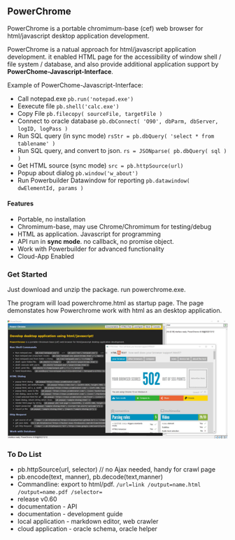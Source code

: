 ## PowerChrome

PowerChrome is a portable chromimum-base (cef) web browser for html/javascript desktop application development.

PowerChrome is a natual approach for html/javascript application development. it enabled HTML page for the 
accessibility of window shell / file system / database, and also provide additional application support 
by **PowerChome-Javascript-Interface**.

Example of PowerChome-Javascript-Interface:

* Call notepad.exe ``pb.run('notepad.exe')``
* Eexecute file ``pb.shell('calc.exe')``
* Copy File  ``pb.filecopy( sourceFile, targetFile )``
* Connect to oracle database ``pb.dbConnect( 'O90', dbParm, dbServer, logID, logPass )``
* Run SQL query (in sync mode) ``rsStr = pb.dbQuery( 'select * from tablename' )``
* Run SQL query, and convert to json. ``rs = JSONparse( pb.dbQuery( sql ) )``
* Get HTML source (sync mode) ``src = pb.httpSource(url)`` 
* Popup about dialog ``pb.window('w_about')``
* Run Powerbuilder Datawindow for reporting ``pb.datawindow( dwElementId, params )``

#### Features

* Portable, no installation
* Chromimum-base, may use Chrome/Chromimum for testing/debug
* HTML as application. Javascript for programming
* API run in **sync mode**. no callback, no promise object.
* Work with Powerbuilder for advanced functionality
* Cloud-App Enabled

### Get Started

Just download and unzip the package. run powerchrome.exe.

The program will load powerchrome.html as startup page. The page demonstates how Powerchrome work with html as an desktop application.

![](powerchrome.jpg)


### To Do List

* pb.httpSource(url, selector) // no Ajax needed, handy for crawl page
* pb.encode(text, manner), pb.decode(text,manner)
* Commandline: export to html/pdf. ``/url=link /output=name.html /output=name.pdf /selector=``
* release v0.60 
* documentation - API 
* documentation - development guide
* local application - markdown editor, web crawler
* cloud application - oracle schema, oracle helper

